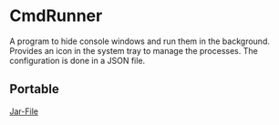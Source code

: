 # CmdRunner
A program to hide console windows and run them in the background. Provides an icon in the system tray to manage the processes. The configuration is done in a JSON file.

## Portable
[Jar-File](/portable/cmdRunner.jar)

